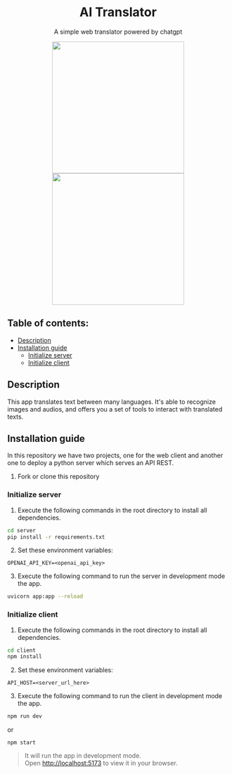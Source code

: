 <h1 align="center">AI Translator</h1>
<p align="center">A simple web translator powered by chatgpt</p>
<p align="center">
  <img height="300px" src="https://user-images.githubusercontent.com/70902862/230276406-5133c1b4-c9f8-4ef9-8944-e7e4824c4648.png"/>
  <img height="300px" src="https://user-images.githubusercontent.com/70902862/230276156-0bb4151c-7a6f-482a-9376-9877600e26b1.png"/>


</p>



## Table of contents:

- [Description](#description)
- [Installation guide](#installation-guide)
  - [Initialize server](#initialize-server)
  - [Initialize client](#initialize-client)


## Description
This app translates text between many languages. It's able to recognize images and audios, and offers you a set of tools to interact with translated texts.

## Installation guide

In this repository we have two projects, one for the web client and another one to deploy a python server which serves an API REST.

1. Fork or clone this repository

### Initialize server
1. Execute the following commands in the root directory to install all dependencies.
```bash
cd server
pip install -r requirements.txt
```
2. Set these environment variables:
```
OPENAI_API_KEY=<openai_api_key>
```
3. Execute the following command to run the server in development mode the app.
```bash 
uvicorn app:app --reload
```

### Initialize client
1. Execute the following commands in the root directory to install all dependencies.
```bash
cd client
npm install
```
2. Set these environment variables:
```
API_HOST=<server_url_here>
```
3. Execute the following command to run the client in development mode the app.
```bash 
npm run dev
```
or
```
npm start
```
> It will run the app in development mode.\
Open [http://localhost:5173](http://localhost:5173) to view it in your browser.
